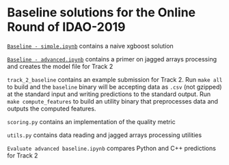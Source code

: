# Baseline solutions for the Online Round of IDAO-2019

[`Baseline - simple.ipynb`](https://github.com/yandexdataschool/IDAO-2018-muon-id/blob/master/Baseline%20-%20simple.ipynb) contains a naive xgboost solution

[`Baseline - advanced.ipynb`](https://github.com/yandexdataschool/IDAO-2018-muon-id/blob/master/Baseline%20-%20advanced.ipynb) contains a primer on jagged arrays processing and creates the model file for Track 2

`track_2_baseline` contains an example submission for Track 2. Run
`make all` to build and the `baseline` binary will be accepting data
as `.csv` (not gzipped) at the standard input and writing predictions
to the standard output. Run `make compute_features` to build an
utility binary that preprocesses data and outputs the computed
features.

`scoring.py` contains an implementation of the quality metric

`utils.py` contains data reading and jagged arrays processing utilities

`Evaluate advanced baseline.ipynb` compares Python and C++ predictions for Track 2